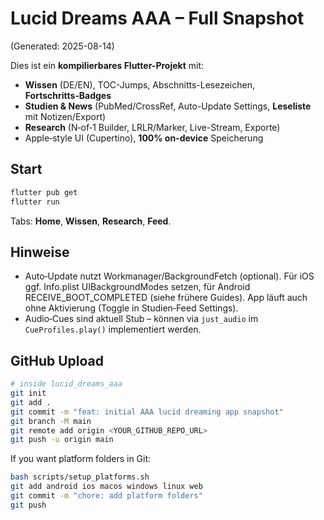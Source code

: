 # Lucid Dreams AAA – Full Snapshot
(Generated: 2025-08-14)

Dies ist ein **kompilierbares Flutter-Projekt** mit:
- **Wissen** (DE/EN), TOC-Jumps, Abschnitts-Lesezeichen, **Fortschritts‑Badges**
- **Studien & News** (PubMed/CrossRef, Auto-Update Settings, **Leseliste** mit Notizen/Export)
- **Research** (N‑of‑1 Builder, LRLR/Marker, Live-Stream, Exporte)
- Apple‑style UI (Cupertino), **100% on-device** Speicherung

## Start
```bash
flutter pub get
flutter run
```
Tabs: **Home**, **Wissen**, **Research**, **Feed**.

## Hinweise
- Auto‑Update nutzt Workmanager/BackgroundFetch (optional). Für iOS ggf. Info.plist UIBackgroundModes setzen, für Android RECEIVE_BOOT_COMPLETED (siehe frühere Guides). App läuft auch ohne Aktivierung (Toggle in Studien‑Feed Settings).
- Audio‑Cues sind aktuell Stub – können via `just_audio` im `CueProfiles.play()` implementiert werden.


## GitHub Upload
```bash
# inside lucid_dreams_aaa
git init
git add .
git commit -m "feat: initial AAA lucid dreaming app snapshot"
git branch -M main
git remote add origin <YOUR_GITHUB_REPO_URL>
git push -u origin main
```

If you want platform folders in Git:
```bash
bash scripts/setup_platforms.sh
git add android ios macos windows linux web
git commit -m "chore: add platform folders"
git push
```
